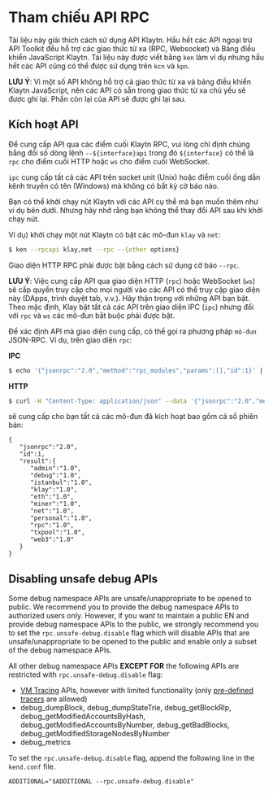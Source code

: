 # Tham chiếu API RPC

Tài liệu này giải thích cách sử dụng API Klaytn. Hầu hết các API ngoại trừ API Toolkit đều hỗ trợ các giao thức từ xa \(RPC, Websocket\) và Bảng điều khiển JavaScript Klaytn. Tài liệu này được viết bằng `ken` làm ví dụ nhưng hầu hết các API cũng có thể được sử dụng trên `kcn` và `kpn`.

**LƯU Ý**: Vì một số API không hỗ trợ cả giao thức từ xa và bảng điều khiển Klaytn JavaScript, nên các API có sẵn trong giao thức từ xa chủ yếu sẽ được ghi lại. Phần còn lại của API sẽ được ghi lại sau.

## Kích hoạt API <a id="enabling-apis"></a>

Để cung cấp API qua các điểm cuối Klaytn RPC, vui lòng chỉ định chúng bằng đối số dòng lệnh `--${interface}api` trong đó `${interface}` có thể là `rpc` cho điểm cuối HTTP hoặc `ws` cho điểm cuối WebSocket.

`ipc` cung cấp tất cả các API trên socket unit \(Unix\) hoặc điểm cuối ống dẫn kênh truyền có tên \(Windows\) mà không có bất kỳ cờ báo nào.

Bạn có thể khởi chạy nút Klaytn với các API cụ thể mà bạn muốn thêm như ví dụ bên dưới. Nhưng hãy nhớ rằng bạn không thể thay đổi API sau khi khởi chạy nút.

Ví dụ\) khởi chạy một nút Klaytn có bật các mô-đun `klay` và `net`:

```bash
$ ken --rpcapi klay,net --rpc --{other options}
```

Giao diện HTTP RPC phải được bật bằng cách sử dụng cờ báo `--rpc`.

**LƯU Ý**: Việc cung cấp API qua giao diện HTTP \(`rpc`\) hoặc WebSocket \(`ws`\) sẽ cấp quyền truy cập cho mọi người vào các API có thể truy cập giao diện này \(DApps, trình duyệt tab, v.v.\). Hãy thận trọng với những API bạn bật. Theo mặc định, Klay bật tất cả các API trên giao diện IPC \(`ipc`\) nhưng đối với `rpc` và `ws` các mô-đun bắt buộc phải được bật.

Để xác định API mà giao diện cung cấp, có thể gọi ra phương pháp `mô-đun` JSON-RPC. Ví dụ, trên giao diện `rpc`:

**IPC**

```bash
$ echo '{"jsonrpc":"2.0","method":"rpc_modules","params":[],"id":1}' | nc -U klay.ipc
```

**HTTP**

```bash
$ curl -H "Content-Type: application/json" --data '{"jsonrpc":"2.0","method":"rpc_modules","params":[],"id":1}' https://public-en-baobab.klaytn.net
```

sẽ cung cấp cho bạn tất cả các mô-đun đã kích hoạt bao gồm cả số phiên bản:

```text
{
   "jsonrpc":"2.0",
   "id":1,
   "result":{
      "admin":"1.0",
      "debug":"1.0",
      "istanbul":"1.0",
      "klay":"1.0",
      "eth":"1.0",
      "miner":"1.0",
      "net":"1.0",
      "personal":"1.0",
      "rpc":"1.0",
      "txpool":"1.0",
      "web3":"1.0"
   }
}
```

## Disabling unsafe debug APIs <a id="disabling-unsafe-debug-apis"></a>

Some debug namespace APIs are unsafe/unappropriate to be opened to public. We recommend you to provide the debug namespace APIs to authorized users only. However, if you want to maintain a public EN and provide debug namespace APIs to the public, we strongly recommend you to set the `rpc.unsafe-debug.disable` flag which will disable APIs that are unsafe/unappropriate to be opened to the public and enable only a subset of the debug namespace APIs.

All other debug namespace APIs **EXCEPT FOR** the following APIs are restricted with `rpc.unsafe-debug.disable` flag:

- [VM Tracing](./debug/tracing.md) APIs, however with limited functionality (only [pre-defined tracers](./debug/tracing.md#tracing-options) are allowed)
- debug_dumpBlock, debug_dumpStateTrie, debug_getBlockRlp, debug_getModifiedAccountsByHash, debug_getModifiedAccountsByNumber, debug_getBadBlocks, debug_getModifiedStorageNodesByNumber
- debug_metrics

To set the `rpc.unsafe-debug.disable` flag, append the following line in the `kend.conf` file.

```
ADDITIONAL="$ADDITIONAL --rpc.unsafe-debug.disable"
```
